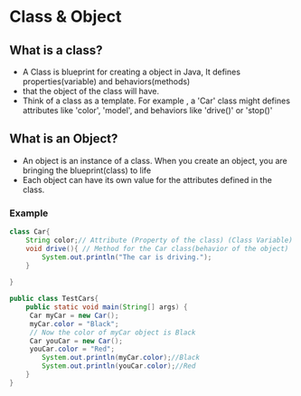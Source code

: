 # Class & Object

## What is a class?
* A Class is blueprint for creating a object in Java, It defines properties(variable) and behaviors(methods)
* that the object of the class will have.
* Think of a class as a template. For example , a 'Car' class might defines attributes like 'color', 'model', and behaviors like 'drive()' or 'stop()'

## What is an Object?
* An object is an instance of a class. When you create an object, you are bringing the blueprint(class) to life
* Each object can have its own value for the attributes defined in the class.

### Example
```java
class Car{
    String color;// Attribute (Property of the class) (Class Variable)
    void drive(){ // Method for the Car class(behavior of the object)
        System.out.println("The car is driving.");
    }
    
}

public class TestCars{
    public static void main(String[] args) {
     Car myCar = new Car();
     myCar.color = "Black";
     // Now the color of myCar object is Black
     Car youCar = new Car();
     youCar.color = "Red";
        System.out.println(myCar.color);//Black
        System.out.println(youCar.color);//Red
    }
}

```